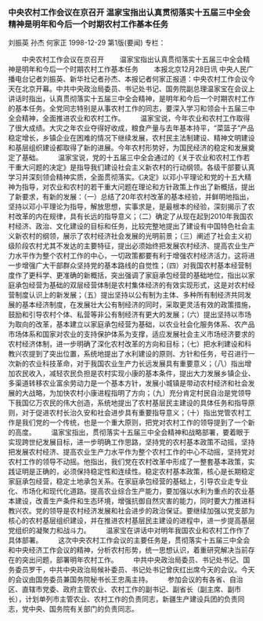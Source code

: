 ### 中央农村工作会议在京召开  温家宝指出认真贯彻落实十五届三中全会精神是明年和今后一个时期农村工作基本任务
刘振英  孙杰  何家正
1998-12-29
第1版(要闻)
专栏：

　　中央农村工作会议在京召开
　　温家宝指出认真贯彻落实十五届三中全会精神是明年和今后一个时期农村工作基本任务
　　本报北京12月28日讯  中央人民广播电台记者刘振英、新华社记者孙杰、本报记者何家正报道：中央农村工作会议今天在北京开幕。中共中央政治局委员、书记处书记、国务院副总理温家宝在会议上讲话时指出，认真贯彻落实十五届三中全会精神，是明年和今后一个时期农村工作的基本任务。全党同志特别是从事农村工作的同志，要深入学习和领会十五届三中全会精神，全面推进农业和农村工作。
　　温家宝说，今年农业和农村工作取得了很大成绩。大灾之年农业夺得好收成，粮食产量与去年基本持平，“菜篮子”产品稳定增长，乡镇企业在困难的情况下继续发展，农村民主法制建设、精神文明建设和基层组织建设都取得了新的进展。今年农村形势好，为国民经济的稳定和发展奠定了基础。
　　温家宝说，党的十五届三中全会通过的《关于农业和农村工作若干重大问题的决定》是指导我们建设社会主义新农村的行动纲领。各级干部要认真学习并深刻领会精神实质，全面贯彻落实。《决定》以邓小平理论和党的十五大精神为指导，对农业和农村的若干重大问题在理论和方针政策上作出了新概括，提出了新要求，有新的发展：（一）总结了20年农村改革的基本经验，并鲜明地指出，坚持以邓小平理论为指导，解放思想，实事求是，是最根本的经验，深刻揭示了农村改革的内在规律，具有长远的指导意义；（二）确定了从现在起到2010年我国农村经济、政治、文化建设的目标和任务，比较完整地提出了建设有中国特色社会主义新农村的纲领，展示了农村经济社会发展的光明前景；（三）阐述了社会主义初级阶段农村尤其不发达的主要特征，提出必须始终把发展农村经济、提高农业生产力水平作为整个农村工作的中心，一切政策都要有利于增强农村经济活力，这将进一步增强广大干部群众坚持党的基本路线的自觉性；（四）对我国农村基本经营制度作了更科学、更准确的新概括，突出强调了家庭承包经营的基础地位，指出以家庭承包经营为基础的双层经营体制是农村集体经济的有效实现形式，这是对农村经营制度认识上的新发展；（五）提出坚持以公有制为主体、多种所有制经济共同发展的基本经济制度，在发展壮大公有制经济的同时，采取更灵活有效的政策措施，鼓励和引导农村个体、私营等非公有制经济有更大的发展；（六）提出坚持以市场为取向的改革，基本建立以家庭承包经营为基础，以农业社会化服务体系、农产品市场体系和国家对农业的支持保护体系为支撑，适应发展社会主义市场经济要求的农村经济体制，进一步明确了深化农村改革的方向和目标；（七）把水利建设和科教兴农提到了突出位置，系统地提出了水利建设的原则、方针和任务，号召进行一次新的农业科技革命，对于我国农业生产力长远发展具有重要意义；（八）指出增加农民收入，减轻农民负担是农村实现小康的基本条件，提出大力发展乡镇企业、多渠道转移农业富余劳动力是一个基本方针，发展小城镇是带动农村经济和社会发展的大战略，为加快农村小康进程指明了方向；（九）充分肯定村民自治是党领导下我国亿万农民的伟大创造，系统地提出了农村基层民主建设的具体任务和指导原则，对于促进农村长治久安和社会进步具有重要指导意义；（十）指出党管农村工作是我们党的一个传统，也是一个重大原则，把党对农村工作的领导提到了一个新的高度。
　　温家宝指出，贯彻落实十五届三中全会精神和战略部署，要着眼于实现跨世纪发展目标，进一步明确工作思路，坚持党的农村基本政策不动摇，坚持把发展农村经济、提高农业生产力水平作为整个农村工作的中心不动摇，坚持党对农村工作的领导不动摇。他指出，我们党在农村改革中形成了一整套基本政策，实践证明是正确的，必须保持稳定性和连续性。稳定农村基本政策，核心是长期稳定家庭承包经营，稳定土地承包关系。在家庭承包经营的基础上，引导农业走专业化、市场化和现代化道路。提高农业综合生产能力，要加强以水利为重点的农业基本建设，改善生产条件和生态环境，增强抗御自然灾害的能力，同时要大力推进科教兴农。党的领导是农村经济发展和社会进步的政治保证。要继续加强以党支部为核心的农村基层组织建设，并在推进农村基层民主建设的进程中，进一步提高基层党组织的凝聚力和战斗力。
　　温家宝在讲话中对明年我国农业和农村工作作了具体部署。
　　这次中央农村工作会议的主要任务是，贯彻落实十五届三中全会和中央经济工作会议的精神，分析农村形势，统一思想认识，着重研究解决当前存在的突出问题，部署明年农村工作。
　　中共中央政治局委员、书记处书记、国务委员罗干，中共中央政治局候补委员、书记处书记曾庆红出席今天的会议。今天的会议由国务委员兼国务院秘书长王忠禹主持。
　　参加会议的有各省、自治区、直辖市党委、政府主管农业、农村工作的副书记、副省长（副主席、副市长），计划单列市主管农业、农村工作的负责同志，新疆生产建设兵团的负责同志，党中央、国务院有关部门的负责同志。
